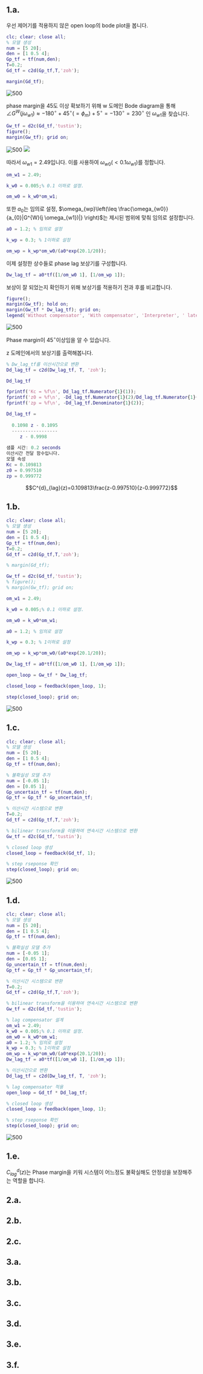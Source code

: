 ## 1.a.
우선 제어기를 적용하지 않은 open loop의 bode plot을 봅니다.

```Matlab
clc; clear; close all;
% 모델 생성
num = [5 20];
den = [1 0.5 4];
Gp_tf = tf(num,den);
T=0.2;
Gd_tf = c2d(Gp_tf,T,'zoh');

margin(Gd_tf);
```

![500](Pasted%20image%2020240612151956.png)

phase margin을 45도 이상 확보하기 위해 w 도메인 Bode diagram을 통해 $\angle G^{W}(j\omega_{w1})\approx -180^{\circ}+45^{\circ}(=\phi_{m})+5^{\circ}=-130^{\circ}=230^{\circ}$ 인 $\omega_{w1}$을 찾습니다.

```Matlab
Gw_tf = d2c(Gd_tf,'tustin');
figure();
margin(Gw_tf); grid on;
```

![500](Pasted%20image%2020240612162952.png)
![](Pasted%20image%2020240612163241.png)

따라서 $\omega_{w1}=2.49$입니다. 이를 사용하여 $\omega_{w0}(<0.1\omega_{w1})$를 정합니다.

```Matlab
om_w1 = 2.49;

k_w0 = 0.005;% 0.1 이하로 설정.

om_w0 = k_w0*om_w1;
```

또한 $a_{0}$는 임의로 설정, $\omega_{wp}\left(\leq \frac{\omega_{w0}}{a_{0}|G^{W}(j \omega_{w1})|} \right)$는 제시된 범위에 맞춰 임의로 설정합니다.

```Matlab
a0 = 1.2; % 임의로 설정

k_wp = 0.3; % 1이하로 설정

om_wp = k_wp*om_w0/(a0*exp(20.1/20));
```

이제 설정한 상수들로 phase lag 보상기를 구성합니다.

```Matlab
Dw_lag_tf = a0*tf([1/om_w0 1], [1/om_wp 1]);
```

보상이 잘 되었는지 확인하기 위해 보상기를 적용하기 전과 후를 비교합니다.

```Matlab
figure();
margin(Gw_tf); hold on;
margin(Gw_tf * Dw_lag_tf); grid on;
legend('Without compensator', 'With compensator', 'Interpreter', ' latex');
```

![500](Pasted%20image%2020240612203037.png)

Phase margin이 $45^{\circ}$이상임을 알 수 있습니다.

z 도메인에서의 보상기를 출력해봅니다.

```Matlab
% Dw_lag_tf를 이산시간으로 변환
Dd_lag_tf = c2d(Dw_lag_tf, T, 'zoh');

Dd_lag_tf

fprintf('Kc = %f\n', Dd_lag_tf.Numerator{1}(1));
fprintf('z0 = %f\n', -Dd_lag_tf.Numerator{1}(2)/Dd_lag_tf.Numerator{1}(1));
fprintf('zp = %f\n', -Dd_lag_tf.Denominator{1}(2));
```

```Matlab
Dd_lag_tf =
 
  0.1098 z - 0.1095
  -----------------
     z - 0.9998
 
샘플 시간: 0.2 seconds
이산시간 전달 함수입니다.
모델 속성
Kc = 0.109813
z0 = 0.997510
zp = 0.999772
```

$$C^{d}_{lag}(z)=0.109813\frac{z-0.997510}{z-0.999772}$$

## 1.b.
```Matlab
clc; clear; close all;
% 모델 생성
num = [5 20];
den = [1 0.5 4];
Gp_tf = tf(num,den);
T=0.2;
Gd_tf = c2d(Gp_tf,T,'zoh');

% margin(Gd_tf);

Gw_tf = d2c(Gd_tf,'tustin');
% figure();
% margin(Gw_tf); grid on;

om_w1 = 2.49;

k_w0 = 0.005;% 0.1 이하로 설정.

om_w0 = k_w0*om_w1;

a0 = 1.2; % 임의로 설정

k_wp = 0.3; % 1이하로 설정

om_wp = k_wp*om_w0/(a0*exp(20.1/20));

Dw_lag_tf = a0*tf([1/om_w0 1], [1/om_wp 1]);

open_loop = Gw_tf * Dw_lag_tf;

closed_loop = feedback(open_loop, 1);

step(closed_loop); grid on;
```

![500](Pasted%20image%2020240612231617.png)

## 1.c.
```Matlab
clc; clear; close all;
% 모델 생성
num = [5 20];
den = [1 0.5 4];
Gp_tf = tf(num,den);

% 불확실성 모델 추가
num = [-0.05 1];
den = [0.05 1];
Gp_uncertain_tf = tf(num,den);
Gp_tf = Gp_tf * Gp_uncertain_tf;

% 이산시간 시스템으로 변환
T=0.2;
Gd_tf = c2d(Gp_tf,T,'zoh');

% bilinear transform을 이용하여 연속시간 시스템으로 변환
Gw_tf = d2c(Gd_tf,'tustin');

% closed loop 생성
closed_loop = feedback(Gd_tf, 1);

% step rseponse 확인
step(closed_loop); grid on;
```

![500](Pasted%20image%2020240612234527.png)
## 1.d.
```Matlab
clc; clear; close all;
% 모델 생성
num = [5 20];
den = [1 0.5 4];
Gp_tf = tf(num,den);

% 불확실성 모델 추가
num = [-0.05 1];
den = [0.05 1];
Gp_uncertain_tf = tf(num,den);
Gp_tf = Gp_tf * Gp_uncertain_tf;

% 이산시간 시스템으로 변환
T=0.2;
Gd_tf = c2d(Gp_tf,T,'zoh');

% bilinear transform을 이용하여 연속시간 시스템으로 변환
Gw_tf = d2c(Gd_tf,'tustin');

% lag compensator 설계
om_w1 = 2.49;
k_w0 = 0.005;% 0.1 이하로 설정.
om_w0 = k_w0*om_w1;
a0 = 1.2; % 임의로 설정
k_wp = 0.3; % 1이하로 설정
om_wp = k_wp*om_w0/(a0*exp(20.1/20));
Dw_lag_tf = a0*tf([1/om_w0 1], [1/om_wp 1]);

% 이산시간으로 변환
Dd_lag_tf = c2d(Dw_lag_tf, T, 'zoh');

% lag compensator 적용
open_loop = Gd_tf * Dd_lag_tf;

% closed loop 생성
closed_loop = feedback(open_loop, 1);

% step rseponse 확인
step(closed_loop); grid on;
```


![500](Pasted%20image%2020240612233149.png)
## 1.e.
$C^{d}_{lag}(z)$는 Phase margin을 키워 시스템이 어느정도 불확실해도 안정성을 보장해주는 역할을 합니다.

## 2.a.
## 2.b.
## 2.c.
## 3.a.
## 3.b.
## 3.c.
## 3.d.
## 3.e.
## 3.f.
